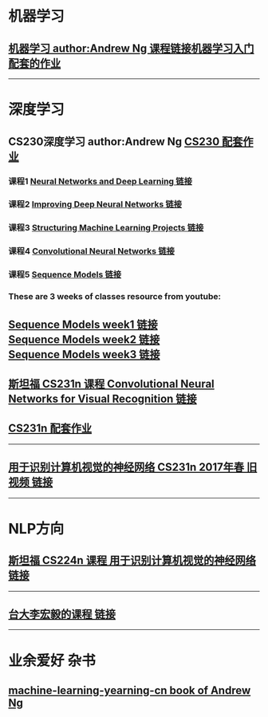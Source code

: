 # 机器学习
## [机器学习 author:Andrew Ng  课程链接](https://www.coursera.org/learn/machine-learning)[机器学习入门 配套的作业](https://github.com/fengdu78/Coursera-ML-AndrewNg-Notes)  

------
# 深度学习  
## CS230深度学习    author:Andrew Ng [CS230 配套作业](https://github.com/cs230-stanford/cs230-code-examples)  
### 课程1 [Neural Networks and Deep Learning 链接](https://www.coursera.org/learn/neural-networks-deep-learning)
### 课程2 [Improving Deep Neural Networks 链接](https://www.coursera.org/learn/deep-neural-network)
### 课程3 [Structuring Machine Learning Projects 链接](https://www.coursera.org/learn/machine-learning-projects)
### 课程4 [Convolutional Neural Networks 链接](https://www.coursera.org/learn/convolutional-neural-networks)
### 课程5 [Sequence Models 链接](https://www.coursera.org/learn/nlp-sequence-models)
### These are 3 weeks of classes resource from youtube:  
[Sequence Models week1 链接](https://www.youtube.com/watch?v=yEfsDHymL0w&list=PLZnyIsit9AM7yeTZuBmezKNc6hFHUPImh)  
[Sequence Models week2 链接](https://www.youtube.com/watch?v=YgpI2aROLlo&list=PLZnyIsit9AM7HBPn6m06ddzw_N9zGk--2)  
[Sequence Models week3 链接](https://www.youtube.com/watch?v=186rxP6qfJA&list=PLZnyIsit9AM7VI4ylALdbeS93i-nonUzZ)  
--------
## [斯坦福 CS231n 课程 Convolutional Neural Networks for Visual Recognition 链接](http://cs231n.stanford.edu/)
## [CS231n 配套作业](https://github.com/cs231n/cs231n.github.io)
---
## [用于识别计算机视觉的神经网络 CS231n 2017年春 旧视频 链接](https://www.youtube.com/playlist?list=PL3FW7Lu3i5JvHM8ljYj-zLfQRF3EO8sYv)
----
# NLP方向
## [斯坦福 CS224n 课程   用于识别计算机视觉的神经网络 链接](http://web.stanford.edu/class/cs224n/)
-----
## [台大李宏毅的课程 链接](http://speech.ee.ntu.edu.tw/~tlkagk/courses.html)
-----
# 业余爱好 杂书  
## [machine-learning-yearning-cn book of Andrew Ng](https://accepteddoge.github.io/machine-learning-yearning-cn/)
